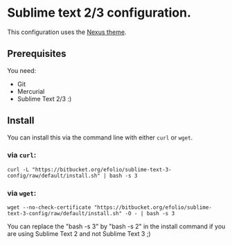 # Sublime text 2/3 configuration.

This configuration uses the [Nexus theme](https://github.com/EleazarCrusader/nexus-theme).

## Prerequisites

You need:
* Git
* Mercurial
* Sublime Text 2/3 :)

## Install

You can install this via the command line with either `curl` or `wget`.

### via `curl`:

`curl -L "https://bitbucket.org/efolio/sublime-text-3-config/raw/default/install.sh" | bash -s 3`

### via `wget`:

`wget --no-check-certificate "https://bitbucket.org/efolio/sublime-text-3-config/raw/default/install.sh" -O - | bash -s 3`

You can replace the "bash -s 3" by "bash -s 2" in the install command if you are using Sublime Text 2 and not Sublime Text 3 ;)

